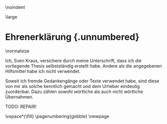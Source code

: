 <!-- This page is for an official declaration. -->


\noindent 

<!-- %\vspace*{\fill}

%\textit{ }
-->
\large

# Ehrenerklärung {.unnumbered}

\normalsize

Ich, Sven Kraus, versichere durch meine Unterschrift, dass ich die vorliegende Thesis selbstständig erstellt habe. Andere als die angegebenen Hilfsmittel habe ich nicht verwendet.

Soweit ich fremde Gedankengänge oder Texte verwendet habe, sind diese von mir als solche kenntlich gemacht  und dem Urheber eindeutig zuordenbar. Dazu zählen sowohl wörtliche als auch nicht wörtliche Übernahmen.

TODO: REPAIR!

\vspace*{\fill}
\pagenumbering{gobble}
\newpage
